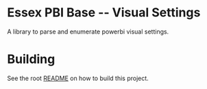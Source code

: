 # Essex PBI Base -- Visual Settings

A library to parse and enumerate powerbi visual settings.

# Building
See the root [README](,./../README.md) on how to build this project.

